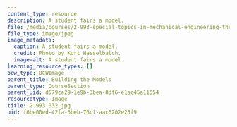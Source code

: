 ```yaml
---
content_type: resource
description: A student fairs a model.
file: /media/courses/2-993-special-topics-in-mechanical-engineering-the-art-and-science-of-boat-design-january-iap-2007/f6be00ed42fa6beb76cfaac6202e25f9_2993032.jpg
file_type: image/jpeg
image_metadata:
  caption: A student fairs a model.
  credit: Photo by Kurt Hasselbalch.
  image-alt: A student fairs a model.
learning_resource_types: []
ocw_type: OCWImage
parent_title: Building the Models
parent_type: CourseSection
parent_uid: d579ce29-1e9b-3bea-8df6-e1ac45a11554
resourcetype: Image
title: 2.993 032.jpg
uid: f6be00ed-42fa-6beb-76cf-aac6202e25f9
---
```

